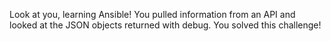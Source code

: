 Look at you, learning Ansible!
You pulled information from an API and looked at the JSON objects returned with debug.
You solved this challenge!